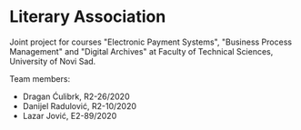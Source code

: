 # Literary Association

Joint project for courses "Electronic Payment Systems", "Business Process Management" and "Digital Archives" at Faculty of Technical Sciences, University of Novi Sad.

Team members:
- Dragan Ćulibrk, R2-26/2020
- Danijel Radulović, R2-10/2020
- Lazar Jović, E2-89/2020

